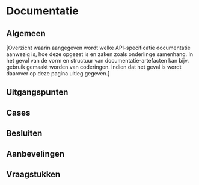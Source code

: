 
# Documentatie

## Algemeen

[Overzicht waarin aangegeven wordt welke API-specificatie documentatie aanwezig is, hoe deze opgezet is en zaken zoals onderlinge samenhang. 
 In het geval van de vorm en structuur van documentatie-artefacten kan bijv. gebruik gemaakt worden van coderingen. 
 Indien dat het geval is wordt daarover op deze pagina uitleg gegeven.]

## Uitgangspunten


## Cases


## Besluiten


## Aanbevelingen


## Vraagstukken


  
